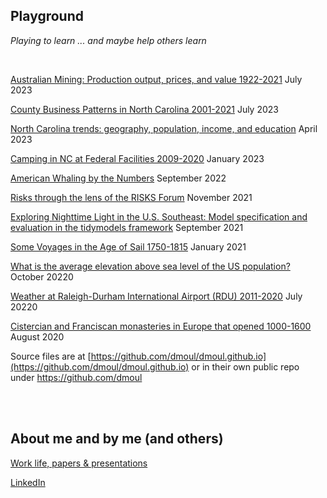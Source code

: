 ## Playground

*Playing to learn ... and maybe help others learn*

<br>

[Australian Mining: Production output, prices, and value 1922-2021](https://dmoul.github.io/australian-mining/) July 2023

[County Business Patterns in North Carolina 2001-2021](https://dmoul.github.io/county-business-patterns-nc/) July 2023

[North Carolina trends: geography, population, income, and education](https://dmoul.github.io/nc-trends/) April 2023

[Camping in NC at Federal Facilities 2009-2020](./nc-camping/index.html) January 2023

[American Whaling by the Numbers](./american-whaling-by-the-numbers/index.html) September 2022

[Risks through the lens of the RISKS Forum](./risks-lens/the-lens.html) November 2021

[Exploring Nighttime Light in the U.S. Southeast: Model specification and evaluation in the tidymodels framework](./nightlight/introduction.html) September 2021

[Some Voyages in the Age of Sail 1750-1815](./ageofsail/voyages.html) January 2021

[What is the average elevation above sea level of the US population?](./mean-uspop-elevation/mean-population-elevation.html) October 20220

[Weather at Raleigh-Durham International Airport (RDU) 2011-2020](./rdu-weather/rdu-weather.html) July 20220

[Cistercian and Franciscan monasteries in Europe that opened 1000-1600](./monasteries/monasteries.html) August 2020

Source files are at [https://github.com/dmoul/dmoul.github.io](https://github.com/dmoul/dmoul.github.io) or in their own public repo under https://github.com/dmoul

<br>
<br>

## About me and by me (and others)

[Work life, papers & presentations](./papers-presentations/papers-presentations.html)

[LinkedIn](https://www.linkedin.com/in/danielmoul/)
